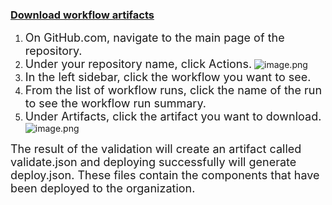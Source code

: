 <h3><b><u>Download workflow artifacts</u></b></h3>

1. <FONT SIZE=4>On GitHub.com, navigate to the main page of the repository.</font>
2. <FONT SIZE=4>Under your repository name, click  Actions.</font>
![image.png](/Utilities/.imgs/artifactaction.png)
3. <FONT SIZE=4>In the left sidebar, click the workflow you want to see.</font>
4. <FONT SIZE=4>From the list of workflow runs, click the name of the run to see the workflow run summary.</font>
5. <FONT SIZE=4>Under Artifacts, click the artifact you want to download.</font>
![image.png](/Utilities/.imgs/artifact.png)

<FONT SIZE=4>The result of the validation will create an artifact called validate.json and deploying successfully will generate deploy.json. These files contain the components that have been deployed to the organization.</font>